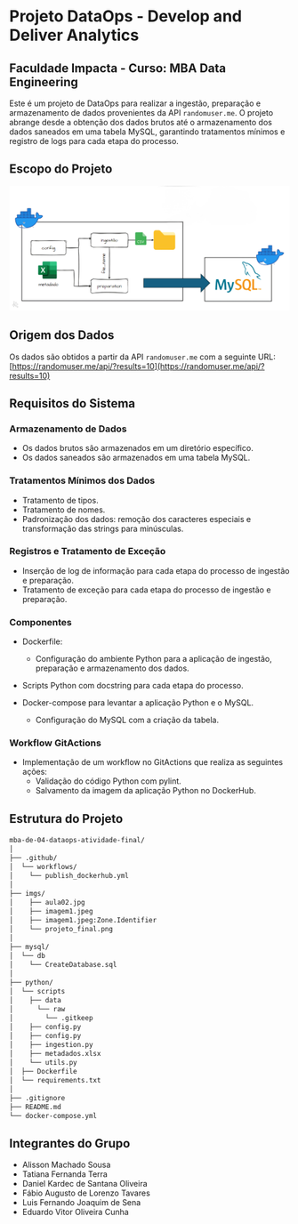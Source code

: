 # Projeto DataOps - Develop and Deliver Analytics

## Faculdade Impacta - Curso: MBA Data Engineering

Este é um projeto de DataOps para realizar a ingestão, preparação e armazenamento de dados provenientes da API `randomuser.me`. O projeto abrange desde a obtenção dos dados brutos até o armazenamento dos dados saneados em uma tabela MySQL, garantindo tratamentos mínimos e registro de logs para cada etapa do processo.

## Escopo do Projeto
![](imgs/imagem1.jpeg)

## Origem dos Dados

Os dados são obtidos a partir da API `randomuser.me` com a seguinte URL: [https://randomuser.me/api/?results=10](https://randomuser.me/api/?results=10)

## Requisitos do Sistema

### Armazenamento de Dados

- Os dados brutos são armazenados em um diretório específico.
- Os dados saneados são armazenados em uma tabela MySQL.

### Tratamentos Mínimos dos Dados

- Tratamento de tipos.
- Tratamento de nomes.
- Padronização dos dados: remoção dos caracteres especiais e transformação das strings para minúsculas.

### Registros e Tratamento de Exceção

- Inserção de log de informação para cada etapa do processo de ingestão e preparação.
- Tratamento de exceção para cada etapa do processo de ingestão e preparação.

### Componentes

- Dockerfile:
  - Configuração do ambiente Python para a aplicação de ingestão, preparação e armazenamento dos dados.

- Scripts Python com docstring para cada etapa do processo.

- Docker-compose para levantar a aplicação Python e o MySQL.
  - Configuração do MySQL com a criação da tabela.

### Workflow GitActions

- Implementação de um workflow no GitActions que realiza as seguintes ações:
  - Validação do código Python com pylint.
  - Salvamento da imagem da aplicação Python no DockerHub.

## Estrutura do Projeto
```
mba-de-04-dataops-atividade-final/
│
├── .github/
│  └── workflows/
│    └── publish_dockerhub.yml
│
├── imgs/
│    ├── aula02.jpg
│    ├── imagem1.jpeg
│    ├── imagem1.jpeg:Zone.Identifier
│    └── projeto_final.png
│
├── mysql/
│  └── db
│    └── CreateDatabase.sql
│
├── python/
│  └── scripts
│    ├── data
│      └── raw
│        └── .gitkeep
│    ├── config.py
│    ├── config.py
│    ├── ingestion.py
│    ├── metadados.xlsx
│    └── utils.py
│  ├── Dockerfile
│  └── requirements.txt
│
├── .gitignore
├── README.md
└── docker-compose.yml
```

## Integrantes do Grupo

- Alisson Machado Sousa
- Tatiana Fernanda Terra
- Daniel Kardec de Santana Oliveira
- Fábio Augusto de Lorenzo Tavares
- Luis Fernando Joaquim de Sena
- Eduardo Vitor Oliveira Cunha